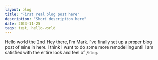 ```yaml
---
layout: blog
title: "First real blog post here"
description: "Short description here"
date: 2023-11-25
tags: test, hello-world
---
```


Hello world the 2nd. Hey there, I'm Mark. I've finally set up a proper blog post of mine in here. I think I want to do some more remodelling until I am satisfied with the entire look and feel of <code>/blog</code>.
